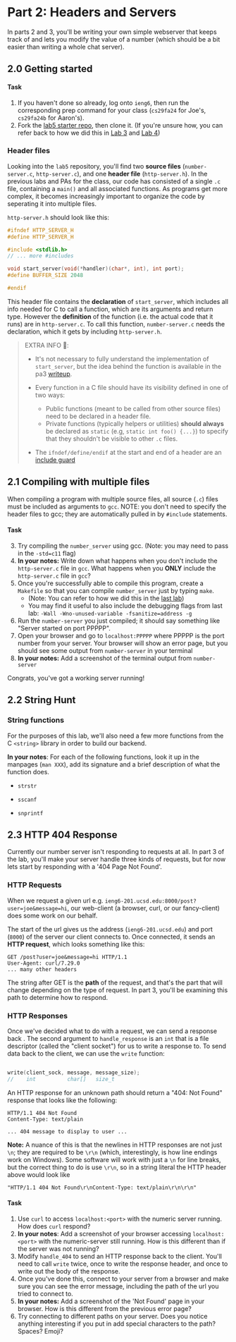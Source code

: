 # Part 2: Headers and Servers

In parts 2 and 3, you'll be writing your own simple webserver that keeps track of and lets you modify the value of a number (which should be a bit easier than writing a whole chat server).

## 2.0 Getting started
#### Task

1. If you haven't done so already, log onto `ieng6`, then run the corresponding prep command for your class (`cs29fa24` for Joe's, `cs29fa24b` for Aaron's).
2. Fork the [lab5 starter repo](https://github.com/ucsd-cse29/lab5-starter), then clone it. (If you're unsure how, you can refer back to how we did this in
   [Lab 3](../week3/index.html#42---git-cli-commands) and [Lab 4](../week4/push-pa2-code.html#pushing-pa2-code-to-github-from-ieng6))

### Header files

Looking into the `lab5` repository, you'll find two **source files** (`number-server.c`, `http-server.c`), and one **header file** (`http-server.h`). 
In the previous labs and PAs for the class, our code has consisted of a single `.c` file, containing a `main()` and all associated functions.
As programs get more complex, it becomes increasingly important to organize the code by seperating it into multiple files.

`http-server.h` should look like this:
```c
#ifndef HTTP_SERVER_H
#define HTTP_SERVER_H

#include <stdlib.h>
// ... more #includes

void start_server(void(*handler)(char*, int), int port);
#define BUFFER_SIZE 2048

#endif
```

This header file contains the **declaration** of `start_server`, which includes all info needed for C to call a function, which are its arguments and return type. However the **definition** of the function 
(i.e. the actual code that it runs) are in `http-server.c`.
To call this function, `number-server.c` needs the declaration, which it gets by including `http-server.h`.

> EXTRA INFO 📝: 
> 
> - It's not necessary to fully understand the implementation of `start_server`, but the idea behind the function is available in the pa3 [writeup](https://github.com/ucsd-cse29/fa24/blob/main/src/pa/pa3/http-server.md).
> - Every function in a C file should have its visibility defined in one of two ways:
>     - Public functions (meant to be called from other source files) need to be declared in a header file.
>     - Private functions (typically helpers or utilities) **should always** be declared as `static` (e.g, `static int foo() {...}`) to specify that they shouldn't be visible to other `.c` files.
>
> - The `ifndef/define/endif` at the start and end of a header are an [include guard](https://en.wikipedia.org/wiki/Include_guard)

## 2.1 Compiling with multiple files

When compiling a program with multiple source files, all source (`.c`) files must be included as arguments to `gcc`. NOTE: you don't need to specify the header files to gcc; they are automatically
pulled in by `#include` statements.

#### Task

3. Try compiling the `number_server` using gcc. (Note: you may need to pass in the `-std=c11` flag)
4. **In your notes:** Write down what happens when you don't include the `http-server.c` file in `gcc`.  What happens when you **ONLY** include the `http-server.c` file in `gcc`? 
5. Once you're successfully able to compile this program, create a `Makefile` so that you can compile `number_server` just by typing `make`.
    - (Note: You can refer to how we did this in the [last lab](../week4/c-multifile-make.html#makefiles))
    - You may find it useful to also include the debugging flags from last lab: `-Wall -Wno-unused-variable -fsanitize=address -g`
6. Run the `number-server` you just compiled; it should say something like "Server started on port PPPPP".
7. Open your browser and go to `localhost:PPPPP` where PPPPP is the port number from your server. Your browser will show an error page, but you should see some output from `number-server` in your terminal 
8. **In your notes:** Add a screenshot of the terminal output from `number-server`

Congrats, you've got a working server running!

## 2.2 String Hunt

### String functions

For the purposes of this lab, we'll also need a few more functions from the C `<string>` library in order to build our backend.

**In your notes**: For each of the following functions, look it up in the manpages (`man XXX`), add its signature and a brief description of what the function does.

* `strstr`

* `sscanf`

* `snprintf`


## 2.3 HTTP 404 Response

Currently our number server isn't responding to requests at all. 
In part 3 of the lab, you'll make your server handle three kinds of requests, but for now lets start by responding with a '404 Page Not Found'.

### HTTP Requests

When we request a given url e.g. `ieng6-201.ucsd.edu:8000/post?user=joe&message=hi`, our web-client (a browser, curl, or our fancy-client) does some work on our behalf.

The start of the url gives us the address (`ieng6-201.ucsd.edu`) and port (`8000`) of the server our client connects to. Once connected, it sends an **HTTP request**, which looks something like this:
```
GET /post?user=joe&message=hi HTTP/1.1
User-Agent: curl/7.29.0
... many other headers
```

The string after GET is the **path** of the request, and that's the part that will change depending on the type of request. In part 3, you'll be examining this path to determine how to respond.

### HTTP Responses

Once we've decided what to do with a request, we can send a response back .
The second argument to `handle_response` is an `int` that is a file descriptor (called the "client socket") for us to write a response to. To send data back to the client, we can use the `write` function:
```c

write(client_sock, message, message_size);
//    int          char[]   size_t
```

An HTTP response for an unknown path should return a "404: Not Found" response that looks like the following:
```
HTTP/1.1 404 Not Found
Content-Type: text/plain

... 404 message to display to user ...
```

**Note:** A nuance of this is that the newlines in HTTP responses are not just `\n`; they are required to be `\r\n` (which, interestingly, is how line endings work on Windows). Some software will work with just a `\n` for line breaks, but the correct thing to do is use `\r\n`, so in a string literal the HTTP header above would look like

```
"HTTP/1.1 404 Not Found\r\nContent-Type: text/plain\r\n\r\n"
```


#### **Task**
1. Use `curl` to access `localhost:<port>` with the numeric server running. How does `curl` respond?
2. **In your notes**: Add a screenshot of your browser accessing `localhost:<port>` with the numeric-server still running. How is this different than if the server was not running?
3. Modify `handle_404` to send an HTTP response back to the client. You'll need to call `write` twice, once to write the response header, and once to write out the body of the response.
4. Once you've done this, connect to your server from a browser and make sure you can see the error message, including the path of the url you tried to connect to.
5. **In your notes:** Add a screenshot of the 'Not Found' page in your browser. How is this different from the previous error page?
6. Try connecting to different paths on your server. Does you notice anything interesting if you put in add special characters to the path? Spaces? Emoji?

